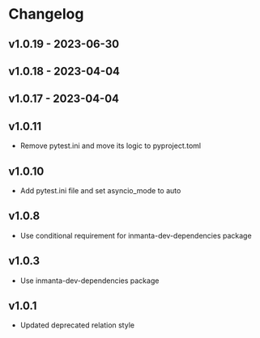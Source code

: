 # Changelog

## v1.0.19 - 2023-06-30


## v1.0.18 - 2023-04-04


## v1.0.17 - 2023-04-04

## v1.0.11
- Remove pytest.ini and move its logic to pyproject.toml

## v1.0.10
 - Add pytest.ini file and set asyncio_mode to auto

## v1.0.8
 - Use conditional requirement for inmanta-dev-dependencies package

## v1.0.3
 - Use inmanta-dev-dependencies package

## v1.0.1
 - Updated deprecated relation style
